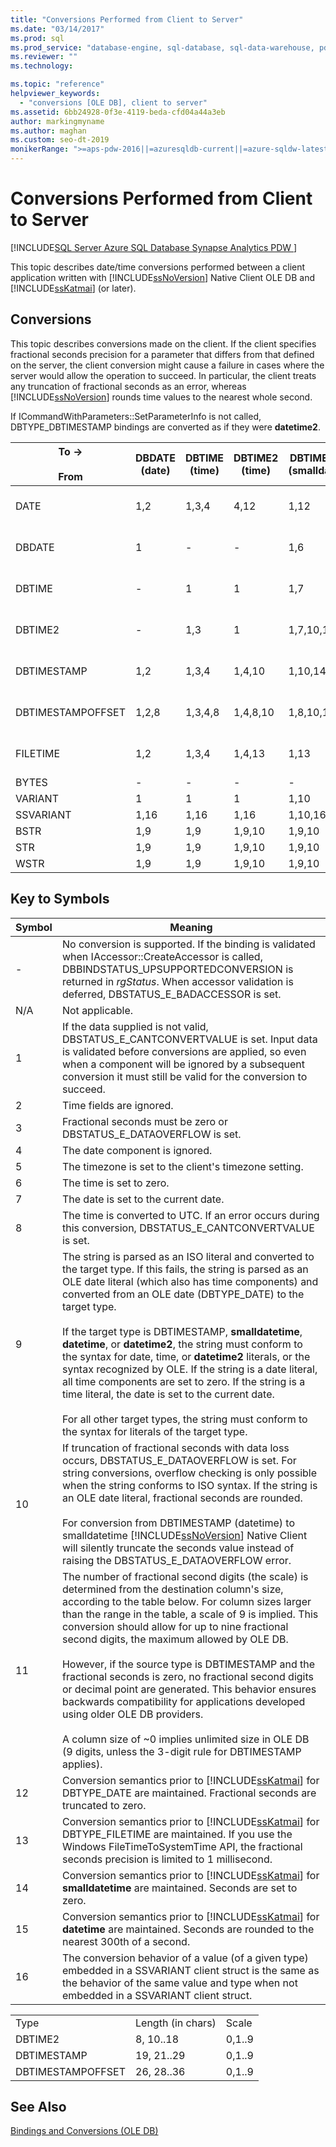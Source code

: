 ```yaml
---
title: "Conversions Performed from Client to Server"
ms.date: "03/14/2017"
ms.prod: sql
ms.prod_service: "database-engine, sql-database, sql-data-warehouse, pdw"
ms.reviewer: ""
ms.technology: 

ms.topic: "reference"
helpviewer_keywords: 
  - "conversions [OLE DB], client to server"
ms.assetid: 6bb24928-0f3e-4119-beda-cfd04a44a3eb
author: markingmyname
ms.author: maghan
ms.custom: seo-dt-2019
monikerRange: ">=aps-pdw-2016||=azuresqldb-current||=azure-sqldw-latest||>=sql-server-2016||=sqlallproducts-allversions||>=sql-server-linux-2017||=azuresqldb-mi-current"
---
```

# Conversions Performed from Client to Server
[!INCLUDE[SQL Server Azure SQL Database Synapse Analytics PDW ](../../includes/applies-to-version/sql-asdb-asdbmi-asdw-pdw.md)]

  This topic describes date/time conversions performed between a client application written with [!INCLUDE[ssNoVersion](../../includes/ssnoversion-md.md)] Native Client OLE DB and [!INCLUDE[ssKatmai](../../includes/sskatmai-md.md)] (or later).  
  
## Conversions  
 This topic describes conversions made on the client. If the client specifies fractional seconds precision for a parameter that differs from that defined on the server, the client conversion might cause a failure in cases where the server would allow the operation to succeed. In particular, the client treats any truncation of fractional seconds as an error, whereas [!INCLUDE[ssNoVersion](../../includes/ssnoversion-md.md)] rounds time values to the nearest whole second.  
  
 If ICommandWithParameters::SetParameterInfo is not called, DBTYPE_DBTIMESTAMP bindings are converted as if they were **datetime2**.  
  
|To -><br /><br /> From|DBDATE (date)|DBTIME (time)|DBTIME2 (time)|DBTIMESTAMP (smalldatetime)|DBTIMESTAMP (datetime)|DBTIMESTAMP (datetime2)|DBTIMESTAMPOFFSET (datetimeoffset)|STR|WSTR|SQLVARIANT<br /><br /> (sql_variant)|  
|----------------------|---------------------|---------------------|----------------------|-----------------------------------|------------------------------|-------------------------------|------------------------------------------|---------|----------|-------------------------------------|  
|DATE|1,2|1,3,4|4,12|1,12|1,12|1,12|1,5, 12|1,12|1,12|1,12<br /><br /> datetime2(0)|  
|DBDATE|1|-|-|1,6|1,6|1,6|1,5, 6|1,10|1,10|1<br /><br /> date|  
|DBTIME|-|1|1|1,7|1,7|1,7|1,5, 7|1,10|1,10|1<br /><br /> Time(0)|  
|DBTIME2|-|1,3|1|1,7,10,14|1,7,10,15|1,7,10|1,5,7,10|1,10,11|1,10,11|1<br /><br /> Time(7)|  
|DBTIMESTAMP|1,2|1,3,4|1,4,10|1,10,14|1,10,15|1,10|1,5,10|1,10,11|1,10,11|1,10<br /><br /> datetime2(7)|  
|DBTIMESTAMPOFFSET|1,2,8|1,3,4,8|1,4,8,10|1,8,10,14|1,8,10,15|1,8,10|1,10|1,10,11|1,10,11|1,10<br /><br /> datetimeoffset(7)|  
|FILETIME|1,2|1,3,4|1,4,13|1,13|1,13|1,13|1,5,13|1,13|1,10|1,13<br /><br /> datetime2(3)|  
|BYTES|-|-|-|-|-|-|-|N/A|N/A|N/A|  
|VARIANT|1|1|1|1,10|1,10|1,10|1,10|N/A|N/A|1,10|  
|SSVARIANT|1,16|1,16|1,16|1,10,16|1,10,16|1,10,16|1,10,16|N/A|N/A|1,16|  
|BSTR|1,9|1,9|1,9,10|1,9,10|1,9,10|1,9,10|1,9,10|N/A|N/A|N/A|  
|STR|1,9|1,9|1,9,10|1,9,10|1,9,10|1,9,10|1,9,10|N/A|N/A|N/A|  
|WSTR|1,9|1,9|1,9,10|1,9,10|1,9,10|1,9,10|1,9,10|N/A|N/A|N/A|  
  
## Key to Symbols  
  
|Symbol|Meaning|  
|------------|-------------|  
|-|No conversion is supported. If the binding is validated when IAccessor::CreateAccessor is called, DBBINDSTATUS_UPSUPPORTEDCONVERSION is returned in *rgStatus*. When accessor validation is deferred, DBSTATUS_E_BADACCESSOR is set.|  
|N/A|Not applicable.|  
|1|If the data supplied is not valid, DBSTATUS_E_CANTCONVERTVALUE is set. Input data is validated before conversions are applied, so even when a component will be ignored by a subsequent conversion it must still be valid for the conversion to succeed.|  
|2|Time fields are ignored.|  
|3|Fractional seconds must be zero or DBSTATUS_E_DATAOVERFLOW is set.|  
|4|The date component is ignored.|  
|5|The timezone is set to the client's timezone setting.|  
|6|The time is set to zero.|  
|7|The date is set to the current date.|  
|8|The time is converted to UTC. If an error occurs during this conversion, DBSTATUS_E_CANTCONVERTVALUE is set.|  
|9|The string is parsed as an ISO literal and converted to the target type. If this fails, the string is parsed as an OLE date literal (which also has time components) and converted from an OLE date (DBTYPE_DATE) to the target type.<br /><br /> If the target type is DBTIMESTAMP, **smalldatetime**, **datetime**, or **datetime2**, the string must conform to the syntax for date, time, or **datetime2** literals, or the syntax recognized by OLE. If the string is a date literal, all time components are set to zero. If the string is a time literal, the date is set to the current date.<br /><br /> For all other target types, the string must conform to the syntax for literals of the target type.|  
|10|If truncation of fractional seconds with data loss occurs, DBSTATUS_E_DATAOVERFLOW is set. For string conversions, overflow checking is only possible when the string conforms to ISO syntax. If the string is an OLE date literal, fractional seconds are rounded.<br /><br /> For conversion from DBTIMESTAMP (datetime) to smalldatetime [!INCLUDE[ssNoVersion](../../includes/ssnoversion-md.md)] Native Client will silently truncate the seconds value instead of raising the DBSTATUS_E_DATAOVERFLOW error.|  
|11|The number of fractional second digits (the scale) is determined from the destination column's size, according to the table below. For column sizes larger than the range in the table, a scale of 9 is implied. This conversion should allow for up to nine fractional second digits, the maximum allowed by OLE DB.<br /><br /> However, if the source type is DBTIMESTAMP and the fractional seconds is zero, no fractional second digits or decimal point are generated. This behavior ensures backwards compatibility for applications developed using older OLE DB providers.<br /><br /> A column size of ~0 implies unlimited size in OLE DB (9 digits, unless the 3-digit rule for DBTIMESTAMP applies).|  
|12|Conversion semantics prior to [!INCLUDE[ssKatmai](../../includes/sskatmai-md.md)] for DBTYPE_DATE are maintained. Fractional seconds are truncated to zero.|  
|13|Conversion semantics prior to [!INCLUDE[ssKatmai](../../includes/sskatmai-md.md)] for DBTYPE_FILETIME are maintained. If you use the Windows FileTimeToSystemTime API, the fractional seconds precision is limited to 1 millisecond.|  
|14|Conversion semantics prior to [!INCLUDE[ssKatmai](../../includes/sskatmai-md.md)] for **smalldatetime** are maintained. Seconds are set to zero.|  
|15|Conversion semantics prior to [!INCLUDE[ssKatmai](../../includes/sskatmai-md.md)] for **datetime** are maintained. Seconds are rounded to the nearest 300th of a second.|  
|16|The conversion behavior of a value (of a given type) embedded in a SSVARIANT client struct is the same as the behavior of the same value and type when not embedded in a SSVARIANT client struct.|  
  
||||  
|-|-|-|  
|Type|Length (in chars)|Scale|  
|DBTIME2|8, 10..18|0,1..9|  
|DBTIMESTAMP|19, 21..29|0,1..9|  
|DBTIMESTAMPOFFSET|26, 28..36|0,1..9|  
  
## See Also  
 [Bindings and Conversions &#40;OLE DB&#41;](../../relational-databases/native-client-ole-db-date-time/conversions-ole-db.md)  
  
  
